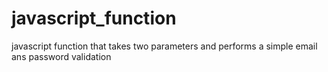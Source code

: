 # javascript_function
 javascript function that takes two parameters and performs a simple email ans password validation
